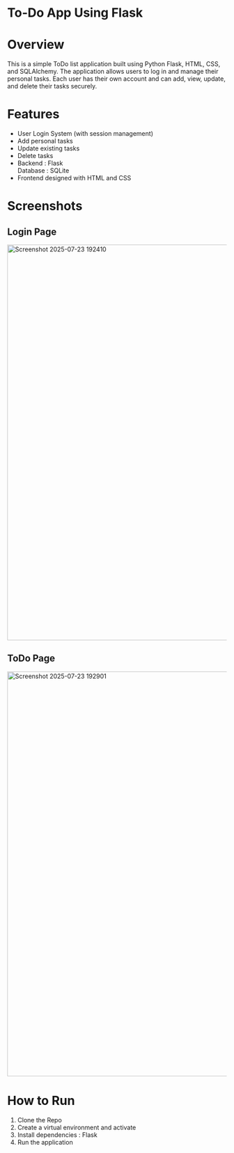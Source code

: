 # To-Do App Using Flask
<h1>Overview</h1>
<p>
  This is a simple ToDo list application built using Python Flask, HTML, CSS, and SQLAlchemy. The application allows users to log in and manage their personal tasks. Each user has their own account and can add, view, update, and delete their tasks securely.
</p>
<h1>Features</h1>
<ul>
  <li>User Login System (with session management)</li>
  <li>
    Add personal tasks
  </li>
  <li>
    Update existing tasks
  </li>
  <li>
    Delete tasks
  </li>
  <li>
    Backend : Flask<br>
    Database : SQLite
  </li>
  <li>
    Frontend designed with HTML and CSS
  </li>
</ul>

<h1>Screenshots</h1>
<h2>Login Page</h2>
<img width="1919" height="909" alt="Screenshot 2025-07-23 192410" src="https://github.com/user-attachments/assets/c6fae476-c91a-4794-9b34-6b5ba842bd8c" />

<h2>ToDo Page</h2>
<img width="1895" height="930" alt="Screenshot 2025-07-23 192901" src="https://github.com/user-attachments/assets/665019e0-eb12-4b4e-8ddb-6efdc994070b" />

<h1>How to Run</h1>
<ol>
  <li>Clone the Repo</li>
  <li>Create a virtual environment and activate</li>
  <li>Install dependencies : Flask</li>
  <li>Run the application</li>
</ol>



